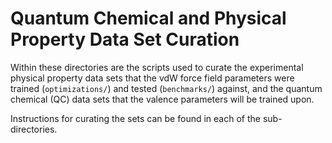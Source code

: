 # Quantum Chemical and Physical Property Data Set Curation

Within these directories are the scripts used to curate the experimental physical property
data sets that the vdW force field parameters were trained (`optimizations/`) and tested (`benchmarks/`) 
against, and the quantum chemical (QC) data sets that the valence parameters will be trained upon.

Instructions for curating the sets can be found in each of the sub-directories.
